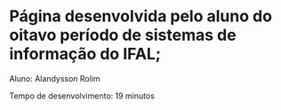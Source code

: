 # Página desenvolvida pelo aluno do oitavo período de sistemas de informação do IFAL;

Aluno: Alandysson Rolim

Tempo de desenvolvimento: 19 minutos
